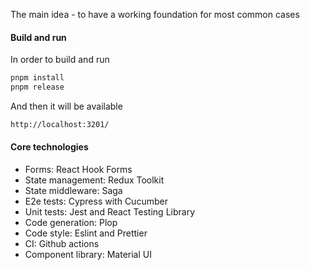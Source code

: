 The main idea - to have a working foundation for most common cases

#### Build and run

In order to build and run

```bash
pnpm install
pnpm release
```

And then it will be available

```bash
http://localhost:3201/
```

#### Core technologies

- Forms: React Hook Forms
- State management: Redux Toolkit
- State middleware: Saga
- E2e tests: Cypress with Cucumber
- Unit tests: Jest and React Testing Library
- Code generation: Plop
- Code style: Eslint and Prettier
- CI: Github actions
- Component library: Material UI
